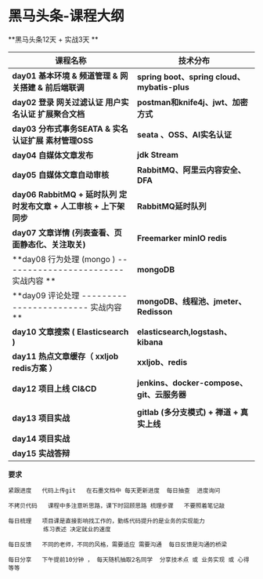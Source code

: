 # 				黑马头条-课程大纲

**黑马头条12天  +  实战3天  **



| 课程名称                                                     | 技术分布                                    |
| ------------------------------------------------------------ | ------------------------------------------- |
| **day01  基本环境 & 频道管理 & 网关搭建 & 前后端联调**       | **spring boot、spring cloud、mybatis-plus** |
| **day02 登录  网关过滤认证  用户实名认证     扩展聚合文档**  | **postman和knife4j、jwt、加密方式**         |
| **day03 分布式事务SEATA  &  实名认证扩展    素材管理OSS**    | **seata 、OSS、AI实名认证**                 |
| **day04 自媒体文章发布**                                     | **jdk Stream**                              |
| **day05 自媒体文章自动审核**                                 | **RabbitMQ、阿里云内容安全、DFA**           |
| **day06 RabbitMQ + 延时队列 定时发布文章 + 人工审核 + 上下架同步** | **RabbitMQ延时队列**                        |
| **day07 文章详情 (列表查看、页面静态化、关注取关)**          | **Freemarker minIO redis**                  |
| **day08 行为处理 (mongo )   ------------------------   实战内容   ** | **mongoDB**                                 |
| **day09 评论处理   ------------------------    实战内容 **   | **mongoDB、线程池、jmeter、Redisson**       |
| **day10 文章搜索  ( Elasticsearch )**                        | **elasticsearch,logstash、kibana**          |
| **day11 热点文章缓存（ xxljob  redis方案 ）**                | **xxljob、redis**                           |
| **day12 项目上线    CI&CD**                                  | **jenkins、docker-compose、git、云服务器**  |
|                                                              |                                             |
| **day13  项目实战**                                          | **gitlab (多分支模式) +  禅道 + 真实上线**  |
| **day14  项目实战**                                          |                                             |
| **day15  实战答辩**                                          |                                             |



**要求**

```
紧跟进度   代码上传git   在石墨文档中 每天更新进度  每日抽查  进度询问  

不拷贝代码   课程中多注意听思路，课下时回顾思路 梳理步骤   不要照着笔记敲

每日梳理   项目课是直接影响找工作的，勤练代码提升的是业务的实现能力  
		  练习表述 决定就业的速度

每日反馈   不同的老师，不同的风格，需要适应 需要沟通  每日反馈是沟通的桥梁

每日分享   下午提前10分钟 ， 每天随机抽取2名同学  分享技术点 或 业务实现 或 心得 等等
```



